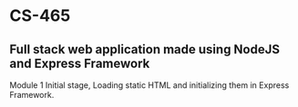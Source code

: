 # CS-465
## Full stack web application made using NodeJS and Express Framework
Module 1 Initial stage, Loading static HTML and initializing them in Express Framework.

